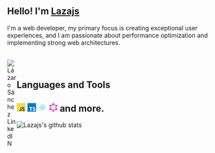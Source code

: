 ## Hello! I'm [Lazajs](https://lazajs.com)
I'm a web developer, my primary focus is creating exceptional user experiences, and I am passionate about performance optimization and implementing strong web architectures.

<br/>

<a href="https://www.linkedin.com/in/lazajs/">
<img align="left" alt="Lázaro Sánchez LinkedIN" width="22px" src="https://icongr.am/fontawesome/linkedin.svg?size=128&color=70c8ff" />
</a>

<br />

## Languages and Tools
<code><img height="20" src="https://raw.githubusercontent.com/github/explore/80688e429a7d4ef2fca1e82350fe8e3517d3494d/topics/javascript/javascript.png"></code>
<code><img height="20" src="https://raw.githubusercontent.com/github/explore/80688e429a7d4ef2fca1e82350fe8e3517d3494d/topics/typescript/typescript.png"></code>
<code><img height="20" src="https://raw.githubusercontent.com/github/explore/80688e429a7d4ef2fca1e82350fe8e3517d3494d/topics/react/react.png"></code>
<code><img height="20" src="https://raw.githubusercontent.com/github/explore/80688e429a7d4ef2fca1e82350fe8e3517d3494d/topics/graphql/graphql.png"></code>
and more.
---

![Lazajs's github stats](https://github-readme-stats.vercel.app/api?username=Lazajs&show_icons=true&hide_border=true)
